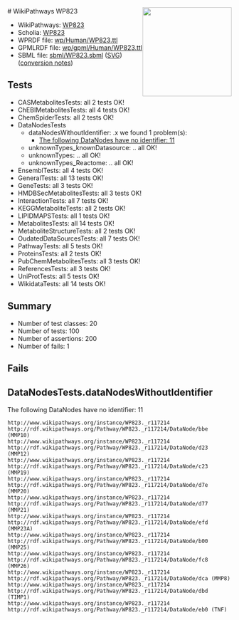 <img style="float: right; width: 200px" src="../logo.png" />
# WikiPathways WP823

* WikiPathways: [WP823](https://identifiers.org/wikipathways:WP823)
* Scholia: [WP823](https://scholia.toolforge.org/wikipathways/WP823)
* WPRDF file: [wp/Human/WP823.ttl](../wp/Human/WP823.ttl)
* GPMLRDF file: [wp/gpml/Human/WP823.ttl](../wp/gpml/Human/WP823.ttl)
* SBML file: [sbml/WP823.sbml](../sbml/WP823.sbml) ([SVG](../sbml/WP823.svg)) ([conversion notes](../sbml/WP823.txt))

## Tests
* CASMetabolitesTests: all 2 tests OK!
* ChEBIMetabolitesTests: all 4 tests OK!
* ChemSpiderTests: all 2 tests OK!
* DataNodesTests
    * dataNodesWithoutIdentifier: .x we found 1 problem(s):
        * [The following DataNodes have no identifier: 11](#8792c491)
    * unknownTypes_knownDatasource: .. all OK!
    * unknownTypes: .. all OK!
    * unknownTypes_Reactome: .. all OK!
* EnsemblTests: all 4 tests OK!
* GeneralTests: all 13 tests OK!
* GeneTests: all 3 tests OK!
* HMDBSecMetabolitesTests: all 3 tests OK!
* InteractionTests: all 7 tests OK!
* KEGGMetaboliteTests: all 2 tests OK!
* LIPIDMAPSTests: all 1 tests OK!
* MetabolitesTests: all 14 tests OK!
* MetaboliteStructureTests: all 2 tests OK!
* OudatedDataSourcesTests: all 7 tests OK!
* PathwayTests: all 5 tests OK!
* ProteinsTests: all 2 tests OK!
* PubChemMetabolitesTests: all 3 tests OK!
* ReferencesTests: all 3 tests OK!
* UniProtTests: all 5 tests OK!
* WikidataTests: all 14 tests OK!


## Summary

* Number of test classes: 20
* Number of tests: 100
* Number of assertions: 200
* Number of fails: 1

## Fails

<a name="8792c491" />

## DataNodesTests.dataNodesWithoutIdentifier

The following DataNodes have no identifier: 11
```
http://www.wikipathways.org/instance/WP823._r117214 http://rdf.wikipathways.org/Pathway/WP823._r117214/DataNode/bbe (MMP10)
http://www.wikipathways.org/instance/WP823._r117214 http://rdf.wikipathways.org/Pathway/WP823._r117214/DataNode/d23 (MMP12)
http://www.wikipathways.org/instance/WP823._r117214 http://rdf.wikipathways.org/Pathway/WP823._r117214/DataNode/c23 (MMP19)
http://www.wikipathways.org/instance/WP823._r117214 http://rdf.wikipathways.org/Pathway/WP823._r117214/DataNode/d7e (MMP20)
http://www.wikipathways.org/instance/WP823._r117214 http://rdf.wikipathways.org/Pathway/WP823._r117214/DataNode/d77 (MMP21)
http://www.wikipathways.org/instance/WP823._r117214 http://rdf.wikipathways.org/Pathway/WP823._r117214/DataNode/efd (MMP23A)
http://www.wikipathways.org/instance/WP823._r117214 http://rdf.wikipathways.org/Pathway/WP823._r117214/DataNode/b00 (MMP25)
http://www.wikipathways.org/instance/WP823._r117214 http://rdf.wikipathways.org/Pathway/WP823._r117214/DataNode/fc8 (MMP26)
http://www.wikipathways.org/instance/WP823._r117214 http://rdf.wikipathways.org/Pathway/WP823._r117214/DataNode/dca (MMP8)
http://www.wikipathways.org/instance/WP823._r117214 http://rdf.wikipathways.org/Pathway/WP823._r117214/DataNode/dbd (TIMP1)
http://www.wikipathways.org/instance/WP823._r117214 http://rdf.wikipathways.org/Pathway/WP823._r117214/DataNode/eb0 (TNF)
```

